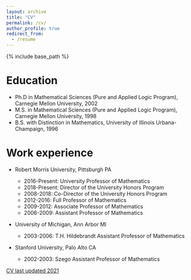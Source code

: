 ```yaml
---
layout: archive
title: "CV"
permalink: /cv/
author_profile: true
redirect_from:
  - /resume
---
```


{% include base_path %}

Education
======
* Ph.D in Mathematical Sciences (Pure and Applied Logic Program), Carnegie Mellon University, 2002
* M.S. in Mathematical Sciences (Pure and Applied Logic Program), Carnegie Mellon University, 1998
* B.S. with Distinction in Mathematics, University of Illinois Urbana-Champaign, 1996

Work experience
======
* Robert Morris University, Pittsburgh PA
  * 2016-Present: University Professor of Mathematics
  * 2018-Present: Director of the University Honors Program
  * 2008-2018: Co-Director of the University Honors Program
  * 2012-2016: Full Professor of Mathematics
  * 2009-2012: Associate Professor of Mathematics
  * 2006-2009: Assistant Professor of Mathematics
  
* University of Michigan, Ann Arbor MI
  * 2003-2006: T.H. Hildebrandt Assistant Professor of Mathematics
 
* Stanford University, Palo Alto CA
  * 2002-2003: Szego Assistant Professor of Mathematics

[CV last updated 2021](https://drive.google.com/file/d/16LXleNg3_r9X2LPMBtIAiPg5uw03cIvX/view?usp=sharing)
